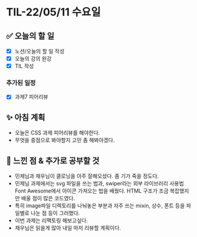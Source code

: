 # TIL-22/05/11 수요일

## :white_check_mark: 오늘의 할 일

- [x] 노션/오늘의 할 일 작성
- [x] 오늘의 강의 완강
- [x] TIL 작성

### 추가된 일정

- [x] 과제7 피어리뷰

## :sparkles: 아침 계획

- 오늘은 CSS 과제 피어리뷰를 해야한다. 
- 무엇을 중점으로 봐야할지 고민 좀 해봐야겠다.

## :star2: 느낀 점 & 추가로 공부할 것

- 민제님과 채우님이 클로닝을 아주 잘해오셨다. 좀 기가 죽을 정도다. 
- 민제님 과제에서는 svg 파일을 쓰는 법과, swiper라는 외부 라이브러리 사용법 Font Awesome에서 아이콘 가져오는 법을 배웠다. HTML 구조가 조금 복잡했지만 배울 점이 많은 코드였다. 
- 특히 image파일 디렉토리를 나눠놓은 부분과 자주 쓰는 mixin, 상수, 폰트 등을 파일별로 나눈 점 등이 그러했다. 
- 이번 과제는 리팩토링 해보고싶다. 
- 채우님은 읽을게 많아 내일 마저 리뷰할 계획이다. 